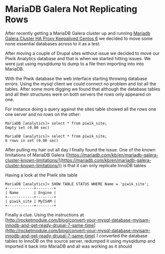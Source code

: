 # MariaDB Galera Not Replicating Rows
After recently getting a MariaDB Galera cluster up and running [Mariadb Galera Cluster HA Proxy Keepalived Centos 6](https://www.thenoccave.com/2013/12/30/mariadb-galera-cluster-ha-proxy-keepalived-centos-6) we decided to move some none essential databases across to it as a test.

After moving a couple of Drupal sites without issue we decided to move our Piwik Analytics database and that is when we started hitting issues. We were just using mysqldump to dump to a file then importing into into MariaDB.

With the Piwik database the web interface starting throwing database errors. Using the mysql client we could connect no problem and list all the tables. After some more digging we found that although the database tables and all their structures were on both servers the rows only appeared on one.

For instance doing a query against the sites table showed all the rows one one server and no rows on the other:
```
MariaDB [analytics]> select * from piwik_site;
Empty set (0.00 sec)
 
MariaDB [analytics]> select * from piwik_site;
6 rows in set (0.00 sec)
```
After pulling my hair out all day I finally found the issue. One of the known limitations of MariaDB Galera ([https://mariadb.com/kb/en/mariadb-galera-cluster-known-limitations/](https://mariadb.com/kb/en/mariadb-galera-cluster-known-limitations/)) is that it can only replicate InnoDB tables

Having a look at the Piwik site table

```
MariaDB [analytics]> SHOW TABLE STATUS WHERE Name = 'piwik_site';
+------------+--------+
| Name       | Engine |
+------------+--------+
| piwik_site | MyISAM |
+------------+--------+
```

Finally a clue. Using the instructions at [http://rocketmodule.com/blog/convert-your-mysql-database-myisam-innodb-and-get-ready-drupal-7-same-time](http://rocketmodule.com/blog/convert-your-mysql-database-myisam-innodb-and-get-ready-drupal-7-same-time) I converted the database tables to InnoDB on the source server, redumped it using mysqldump and imported it back into MariaDB and all was working as it should